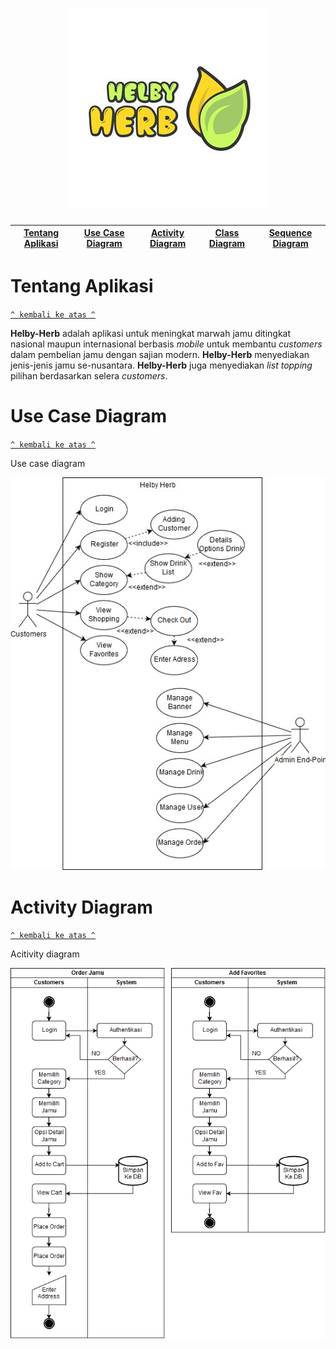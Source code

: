 <h1 align="center"><img src="documentation/logo.png"></h1>

[Tentang Aplikasi](#tentang-aplikasi) | [Use Case Diagram](#use-case-diagram) | [Activity Diagram](#activity-diagram) | [Class Diagram](#class-diagram) | [Sequence Diagram](#sequence-diagram)
:---:|:---:|:---:|:---:|:---:



# Tentang Aplikasi
[`^ kembali ke atas ^`](#)

**Helby-Herb** adalah aplikasi untuk meningkat marwah jamu ditingkat nasional maupun internasional berbasis *mobile* untuk membantu *customers* dalam pembelian jamu dengan sajian modern. **Helby-Herb** menyediakan jenis-jenis jamu se-nusantara. **Helby-Herb** juga menyediakan *list* *topping* pilihan berdasarkan selera *customers*.


# Use Case Diagram
[`^ kembali ke atas ^`](#)

Use case diagram

<img src="documentation/Use_Case_Diagram.jpg">


# Activity Diagram
[`^ kembali ke atas ^`](#)

Acitivity diagram

<img src="documentation/Activity_Diagram.png">
